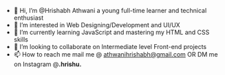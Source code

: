 - 👋 Hi, I’m @Hrishabh Athwani a young full-time learner and technical enthusiast
- 👀 I’m interested in Web Designing/Development and UI/UX
- 🌱 I’m currently learning JavaScript and mastering my HTML and CSS skills
- 💞️ I’m looking to collaborate on Intermediate level Front-end projects
- 📫 How to reach me mail me @ athwanihrishabh@gmail.com OR DM me on Instagram @__.hrishu.__

<!---
HrishabhAthwani/HrishabhAthwani is a ✨ special ✨ repository because its `README.md` (this file) appears on your GitHub profile.
You can click the Preview link to take a look at your changes.
--->
